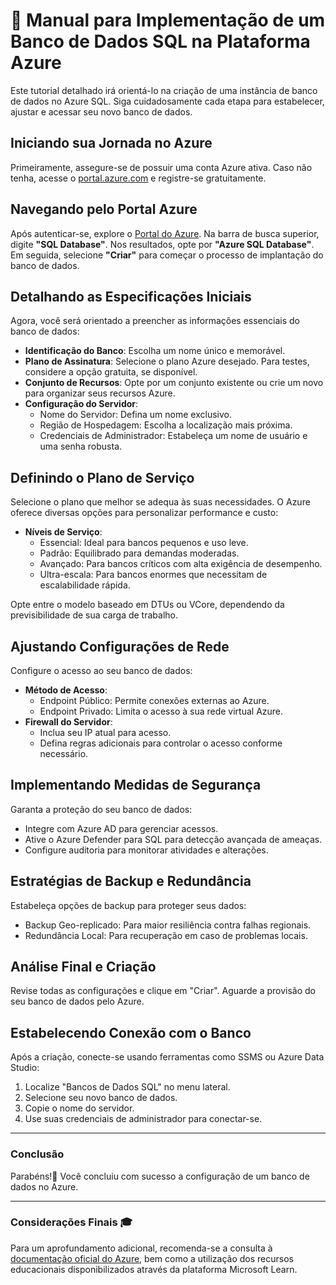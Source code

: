 # 📘 Manual para Implementação de um Banco de Dados SQL na Plataforma Azure

Este tutorial detalhado irá orientá-lo na criação de uma instância de banco de dados no Azure SQL. Siga cuidadosamente cada etapa para estabelecer, ajustar e acessar seu novo banco de dados.

## Iniciando sua Jornada no Azure

Primeiramente, assegure-se de possuir uma conta Azure ativa. Caso não tenha, acesse o [portal.azure.com]((https://portal.azure.com)) e registre-se gratuitamente.

## Navegando pelo Portal Azure 

Após autenticar-se, explore o [Portal do Azure](https://portal.azure.com). Na barra de busca superior, digite **"SQL Database"**. Nos resultados, opte por **"Azure SQL Database"**. Em seguida, selecione **"Criar"** para começar o processo de implantação do banco de dados.

## Detalhando as Especificações Iniciais

Agora, você será orientado a preencher as informações essenciais do banco de dados:

- **Identificação do Banco**: Escolha um nome único e memorável.
- **Plano de Assinatura**: Selecione o plano Azure desejado. Para testes, considere a opção gratuita, se disponível.
- **Conjunto de Recursos**: Opte por um conjunto existente ou crie um novo para organizar seus recursos Azure.
- **Configuração do Servidor**:
  - Nome do Servidor: Defina um nome exclusivo.
  - Região de Hospedagem: Escolha a localização mais próxima.
  - Credenciais de Administrador: Estabeleça um nome de usuário e uma senha robusta.

## Definindo o Plano de Serviço 

Selecione o plano que melhor se adequa às suas necessidades. O Azure oferece diversas opções para personalizar performance e custo:

- **Níveis de Serviço**:
  - Essencial: Ideal para bancos pequenos e uso leve.
  - Padrão: Equilibrado para demandas moderadas.
  - Avançado: Para bancos críticos com alta exigência de desempenho.
  - Ultra-escala: Para bancos enormes que necessitam de escalabilidade rápida.

Opte entre o modelo baseado em DTUs ou VCore, dependendo da previsibilidade de sua carga de trabalho.

## Ajustando Configurações de Rede

Configure o acesso ao seu banco de dados:

- **Método de Acesso**:
  - Endpoint Público: Permite conexões externas ao Azure.
  - Endpoint Privado: Limita o acesso à sua rede virtual Azure.
- **Firewall do Servidor**:
  - Inclua seu IP atual para acesso.
  - Defina regras adicionais para controlar o acesso conforme necessário.

## Implementando Medidas de Segurança

Garanta a proteção do seu banco de dados:

- Integre com Azure AD para gerenciar acessos.
- Ative o Azure Defender para SQL para detecção avançada de ameaças.
- Configure auditoria para monitorar atividades e alterações.

## Estratégias de Backup e Redundância

Estabeleça opções de backup para proteger seus dados:

- Backup Geo-replicado: Para maior resiliência contra falhas regionais.
- Redundância Local: Para recuperação em caso de problemas locais.

## Análise Final e Criação

Revise todas as configurações e clique em "Criar". Aguarde a provisão do seu banco de dados pelo Azure.

## Estabelecendo Conexão com o Banco

Após a criação, conecte-se usando ferramentas como SSMS ou Azure Data Studio:

1. Localize "Bancos de Dados SQL" no menu lateral.
2. Selecione seu novo banco de dados.
3. Copie o nome do servidor.
4. Use suas credenciais de administrador para conectar-se.

---

### Conclusão

Parabéns!🎉 Você concluiu com sucesso a configuração de um banco de dados no Azure.

---

### Considerações Finais 🎓

Para um aprofundamento adicional, recomenda-se a consulta à [documentação oficial do Azure](https://learn.microsoft.com/pt-br/azure/?product=popular), bem como a utilização dos recursos educacionais disponibilizados através da plataforma Microsoft Learn.